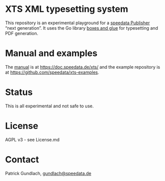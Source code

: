 # XTS XML typesetting system

This repository is an experimental playground for a [speedata Publisher](https://github.com/speedata/publisher/) “next generation”. It uses the Go library [boxes and glue](https://github.com/speedata/boxesandglue) for typesetting and PDF generation.

# Manual and examples

The [manual](https://doc.speedata.de/xts/) is at https://doc.speedata.de/xts/ and the example repository is at <https://github.com/speedata/xts-examples>.

# Status

This is all experimental and not safe to use.

# License

AGPL v3 - see License.md

# Contact

Patrick Gundlach, <gundlach@speedata.de>
